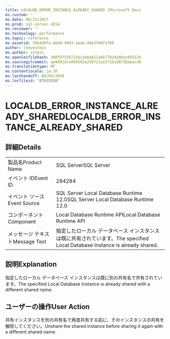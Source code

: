 ```yaml
---
title: LOCALDB_ERROR_INSTANCE_ALREADY_SHARED |Microsoft Docs
ms.custom: ''
ms.date: 06/13/2017
ms.prod: sql-server-2014
ms.reviewer: ''
ms.technology: performance
ms.topic: reference
ms.assetid: 35b4d6fa-ebb9-49d3-aaab-d4e37b6f3760
author: stevestein
ms.author: sstein
ms.openlocfilehash: 300f9753b721bc3e0a821a6b77929a9bec09312b
ms.sourcegitcommit: ad4d92dce894592a259721a1571b1d8736abacdb
ms.translationtype: MT
ms.contentlocale: ja-JP
ms.lasthandoff: 08/04/2020
ms.locfileid: "87631938"
---
```

# <a name="localdb_error_instance_already_shared"></a><span data-ttu-id="13662-102">LOCALDB_ERROR_INSTANCE_ALREADY_SHARED</span><span class="sxs-lookup"><span data-stu-id="13662-102">LOCALDB_ERROR_INSTANCE_ALREADY_SHARED</span></span>
    
## <a name="details"></a><span data-ttu-id="13662-103">詳細</span><span class="sxs-lookup"><span data-stu-id="13662-103">Details</span></span>  
  
|||  
|-|-|  
|<span data-ttu-id="13662-104">製品名</span><span class="sxs-lookup"><span data-stu-id="13662-104">Product Name</span></span>|<span data-ttu-id="13662-105">SQL Server</span><span class="sxs-lookup"><span data-stu-id="13662-105">SQL Server</span></span>|  
|<span data-ttu-id="13662-106">イベント ID</span><span class="sxs-lookup"><span data-stu-id="13662-106">Event ID</span></span>|<span data-ttu-id="13662-107">284</span><span class="sxs-lookup"><span data-stu-id="13662-107">284</span></span>|  
|<span data-ttu-id="13662-108">イベント ソース</span><span class="sxs-lookup"><span data-stu-id="13662-108">Event Source</span></span>|<span data-ttu-id="13662-109">SQL Server Local Database Runtime 12.0</span><span class="sxs-lookup"><span data-stu-id="13662-109">SQL Server Local Database Runtime 12.0</span></span>|  
|<span data-ttu-id="13662-110">コンポーネント</span><span class="sxs-lookup"><span data-stu-id="13662-110">Component</span></span>|<span data-ttu-id="13662-111">Local Database Runtime API</span><span class="sxs-lookup"><span data-stu-id="13662-111">Local Database Runtime API</span></span>|  
|<span data-ttu-id="13662-112">メッセージ テキスト</span><span class="sxs-lookup"><span data-stu-id="13662-112">Message Text</span></span>|<span data-ttu-id="13662-113">指定したローカル データベース インスタンスは既に共有されています。</span><span class="sxs-lookup"><span data-stu-id="13662-113">The specified Local Database Instance is already shared.</span></span>|  
  
## <a name="explanation"></a><span data-ttu-id="13662-114">説明</span><span class="sxs-lookup"><span data-stu-id="13662-114">Explanation</span></span>  
 <span data-ttu-id="13662-115">指定したローカル データベース インスタンスは既に別の共有名で共有されています。</span><span class="sxs-lookup"><span data-stu-id="13662-115">The specified Local Database Instance is already shared with a different shared name.</span></span>  
  
## <a name="user-action"></a><span data-ttu-id="13662-116">ユーザーの操作</span><span class="sxs-lookup"><span data-stu-id="13662-116">User Action</span></span>  
 <span data-ttu-id="13662-117">共有インスタンスを別の共有名で再度共有する前に、そのインスタンスの共有を解除してください。</span><span class="sxs-lookup"><span data-stu-id="13662-117">Unshare the shared instance before sharing it again with a different shared name.</span></span>  
  
  
